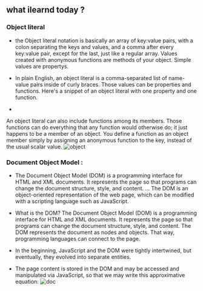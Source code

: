 ## what ilearnd today ?
 ### Object literal
* the Object literal notation is basically an array of key:value pairs, with a colon separating the keys and values, and a comma after every key:value pair, except for the last, just like a regular array. Values created with anonymous functions are methods of your object. Simple values are   propertys.

 * In plain English, an object literal is a comma-separated list of name-value pairs inside of curly braces. Those values can be properties and functions. Here's a snippet of an object literal with one property and one function. 
  - 
An object literal can also include functions among its members. Those functions can do everything that any function would otherwise do; it just happens to be a member of an object. You define a function as an object member simply by assigning an anonymous function to the key, instead of the usual scalar value. 
![object](https://lh3.googleusercontent.com/proxy/X4ZJ54Xs7Mkvh_7ulBeUccKYeRQfIE4vwPhebk3SmNz7inaPSvsNA250pLGRWs43VCdoUkc22OEw3NduE-0m9UuWDu-hPQ)

 ### Document Object Model :
 * The Document Object Model (DOM) is a programming interface for HTML and XML documents. It represents the page so that programs can change the document structure, style, and content. ... The DOM is an object-oriented representation of the web page, which can be modified with a scripting language such as JavaScript.

 - What is the DOM?
The Document Object Model (DOM) is a programming interface for HTML and XML documents. It represents the page so that programs can change the document structure, style, and content. The DOM represents the document as nodes and objects. That way, programming languages can connect to the page.
* In the beginning, JavaScript and the DOM were tightly intertwined, but eventually, they evolved into separate entities. 
 - The page content is stored in the DOM and may be accessed and manipulated via JavaScript, so that we may write this approximative equation:
![doc](https://simplesnippets.tech/wp-content/uploads/2018/10/what-is-document-object-model-in-JS-featured-image.jpg)